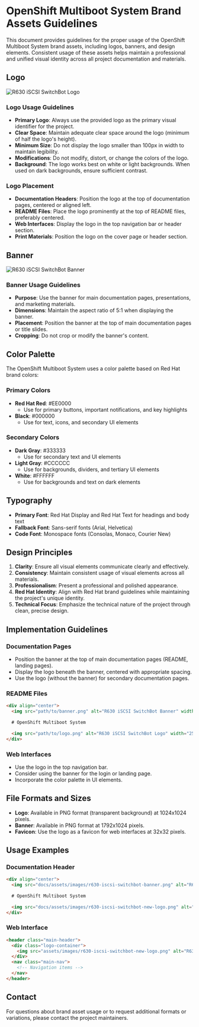 # OpenShift Multiboot System Brand Assets Guidelines

This document provides guidelines for the proper usage of the OpenShift Multiboot System brand assets, including logos, banners, and design elements. Consistent usage of these assets helps maintain a professional and unified visual identity across all project documentation and materials.

## Logo

![R630 iSCSI SwitchBot Logo](../../docs_mkdocs/docs/assets/images/r630-iscsi-switchbot-new-logo.png)

### Logo Usage Guidelines

- **Primary Logo**: Always use the provided logo as the primary visual identifier for the project.
- **Clear Space**: Maintain adequate clear space around the logo (minimum of half the logo's height).
- **Minimum Size**: Do not display the logo smaller than 100px in width to maintain legibility.
- **Modifications**: Do not modify, distort, or change the colors of the logo.
- **Background**: The logo works best on white or light backgrounds. When used on dark backgrounds, ensure sufficient contrast.

### Logo Placement

- **Documentation Headers**: Position the logo at the top of documentation pages, centered or aligned left.
- **README Files**: Place the logo prominently at the top of README files, preferably centered.
- **Web Interfaces**: Display the logo in the top navigation bar or header section.
- **Print Materials**: Position the logo on the cover page or header section.

## Banner

![R630 iSCSI SwitchBot Banner](../../docs_mkdocs/docs/assets/images/r630-iscsi-switchbot-banner.png)

### Banner Usage Guidelines

- **Purpose**: Use the banner for main documentation pages, presentations, and marketing materials.
- **Dimensions**: Maintain the aspect ratio of 5:1 when displaying the banner.
- **Placement**: Position the banner at the top of main documentation pages or title slides.
- **Cropping**: Do not crop or modify the banner's content.

## Color Palette

The OpenShift Multiboot System uses a color palette based on Red Hat brand colors:

### Primary Colors

- **Red Hat Red**: #EE0000
  - Use for primary buttons, important notifications, and key highlights
- **Black**: #000000
  - Use for text, icons, and secondary UI elements

### Secondary Colors

- **Dark Gray**: #333333
  - Use for secondary text and UI elements
- **Light Gray**: #CCCCCC
  - Use for backgrounds, dividers, and tertiary UI elements
- **White**: #FFFFFF
  - Use for backgrounds and text on dark elements

## Typography

- **Primary Font**: Red Hat Display and Red Hat Text for headings and body text
- **Fallback Font**: Sans-serif fonts (Arial, Helvetica)
- **Code Font**: Monospace fonts (Consolas, Monaco, Courier New)

## Design Principles

1. **Clarity**: Ensure all visual elements communicate clearly and effectively.
2. **Consistency**: Maintain consistent usage of visual elements across all materials.
3. **Professionalism**: Present a professional and polished appearance.
4. **Red Hat Identity**: Align with Red Hat brand guidelines while maintaining the project's unique identity.
5. **Technical Focus**: Emphasize the technical nature of the project through clean, precise design.

## Implementation Guidelines

### Documentation Pages

- Position the banner at the top of main documentation pages (README, landing pages).
- Display the logo beneath the banner, centered with appropriate spacing.
- Use the logo (without the banner) for secondary documentation pages.

### README Files

```markdown
<div align="center">
  <img src="path/to/banner.png" alt="R630 iSCSI SwitchBot Banner" width="100%">
  
  # OpenShift Multiboot System
  
  <img src="path/to/logo.png" alt="R630 iSCSI SwitchBot Logo" width="250">
</div>
```

### Web Interfaces

- Use the logo in the top navigation bar.
- Consider using the banner for the login or landing page.
- Incorporate the color palette in UI elements.

## File Formats and Sizes

- **Logo**: Available in PNG format (transparent background) at 1024x1024 pixels.
- **Banner**: Available in PNG format at 1792x1024 pixels.
- **Favicon**: Use the logo as a favicon for web interfaces at 32x32 pixels.

## Usage Examples

### Documentation Header

```markdown
<div align="center">
  <img src="docs/assets/images/r630-iscsi-switchbot-banner.png" alt="R630 iSCSI SwitchBot Banner" width="100%">
  
  # OpenShift Multiboot System
  
  <img src="docs/assets/images/r630-iscsi-switchbot-new-logo.png" alt="R630 iSCSI SwitchBot Logo" width="250">
</div>
```

### Web Interface

```html
<header class="main-header">
  <div class="logo-container">
    <img src="assets/images/r630-iscsi-switchbot-new-logo.png" alt="R630 iSCSI SwitchBot Logo" width="50">
  </div>
  <nav class="main-nav">
    <!-- Navigation items -->
  </nav>
</header>
```

## Contact

For questions about brand asset usage or to request additional formats or variations, please contact the project maintainers.
